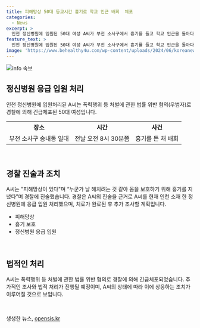 ```yaml
---
title: 피해망상 50대 등교시간 흉기로 학교 인근 배회  체포
categories:
  - News
excerpt: >
  인천 정신병원에 입원된 50대 여성 A씨가 부천 소사구에서 흉기를 들고 학교 인근을 돌아다니며 폭력 행위 등 처벌에 관한 법률 위반 혐의로 경찰에 긴급체포됐다. A씨는 피해망상이 있다며 자신을 해칠 것으로 느껴 흉기를 들었다고 진술했고, 경찰은 이에 따라 A씨를 인천의 한 정신병원에 응급 입원 처리했다. 
feature_text: >
  인천 정신병원에 입원된 50대 여성 A씨가 부천 소사구에서 흉기를 들고 학교 인근을 돌아다니며 폭력 행위 등 처벌에 관한 법률 위반 혐의로 경찰에 긴급체포됐다. A씨는 피해망상이 있다며 자신을 해칠 것으로 느껴 흉기를 들었다고 진술했고, 경찰은 이에 따라 A씨를 인천의 한 정신병원에 응급 입원 처리했다. 
image: 'https://www.behealthy4u.com/wp-content/uploads/2024/06/koreanews.jpg'
---
```


<p><img src="https://www.behealthy4u.com/wp-content/uploads/2024/06/koreanews.jpg" alt="info 속보" /></p>

<h2 data-ke-size="size26">정신병원 응급 입원 처리</h2>

<p data-ke-size="size16">인천 정신병원에 입원처리된 A씨는 폭력행위 등 처벌에 관한 법률 위반 혐의(우범자)로 경찰에 의해 긴급체포된 50대 여성입니다.</p>

<table>
    <tr>
        <td style="text-align: center; height: 17px;"><b>장소</b></td>
        <td style="text-align: center; height: 17px;"><b>시간</b></td>
        <td style="text-align: center; height: 17px;"><b>사건</b></td>
    </tr>
    <tr>
        <td style="text-align: center;">부천 소사구 송내동 일대</td>
        <td style="text-align: center;">전날 오전 8시 30분쯤</td>
        <td style="text-align: center;">흉기를 든 채 배회</td>
    </tr>
</table>

<p data-ke-size="size16">&nbsp;</p>

<h2 data-ke-size="size26">경찰 진술과 조치</h2>

<p data-ke-size="size16">A씨는 "피해망상이 있다"며 “누군가 날 해치려는 것 같아 몸을 보호하기 위해 흉기를 지녔다”며 경찰에 진술했습니다. 경찰은 A씨의 진술을 근거로 A씨를 현재 인천 소재 한 정신병원에 응급 입원 처리했으며, 치료가 완료된 후 추가 조사할 계획입니다.</p>

<ul>
    <li>피해망상</li>
    <li>흉기 보호</li>
    <li>정신병원 응급 입원</li>
</ul>

<p data-ke-size="size16">&nbsp;</p>

<h2 data-ke-size="size26">법적인 처리</h2>

<p data-ke-size="size16">A씨는 폭력행위 등 처벌에 관한 법률 위반 혐의로 경찰에 의해 긴급체포되었습니다. 추가적인 조사와 법적 처리가 진행될 예정이며, A씨의 상태에 따라 이에 상응하는 조치가 이루어질 것으로 보입니다.</p>

<p data-ke-size="size16">&nbsp;</p>
생생한 뉴스, <a href="https://opensis.kr" rel="dofollow">opensis.kr</a>



